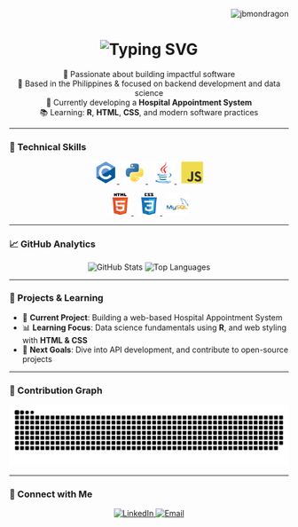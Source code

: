 <p align="right"> <img src="https://komarev.com/ghpvc/?username=jbmondragon&label=Profile%20views&color=0e75b6&style=flat" alt="jbmondragon" /> </p>

<h1 align="center">
  <img src="https://readme-typing-svg.herokuapp.com?font=Righteous&size=35&center=true&vCenter=true&width=600&height=70&duration=4000&lines=Hello,+I'm+Jake+Mondragon!;BSCS+Student" alt="Typing SVG" />
</h1>

<div align="center">

🚀 Passionate about building impactful software <br/>
📍 Based in the Philippines & focused on backend development and data science <br/>
🎯 Currently developing a **Hospital Appointment System** <br/>
📚 Learning: **R**, **HTML**, **CSS**, and modern software practices

</div>

---

### 🧰 Technical Skills

<p align="center"> <!-- Programming Languages --> <a href="https://www.cprogramming.com/" target="_blank"> <img src="https://raw.githubusercontent.com/devicons/devicon/master/icons/c/c-original.svg" alt="C" width="40" height="40"/> </a>&nbsp; <a href="https://www.python.org" target="_blank"> <img src="https://raw.githubusercontent.com/devicons/devicon/master/icons/python/python-original.svg" alt="Python" width="40" height="40"/> </a>&nbsp; <a href="https://www.java.com" target="_blank"> <img src="https://raw.githubusercontent.com/devicons/devicon/master/icons/java/java-original.svg" alt="Java" width="40" height="40"/> </a>&nbsp; <a href="https://developer.mozilla.org/en-US/docs/Web/JavaScript" target="_blank"> <img src="https://raw.githubusercontent.com/devicons/devicon/master/icons/javascript/javascript-original.svg" alt="JavaScript" width="40" height="40"/> </a> </p> <p align="center"> <!-- Web Technologies --> <a href="https://www.w3.org/html/" target="_blank"> <img src="https://raw.githubusercontent.com/devicons/devicon/master/icons/html5/html5-original-wordmark.svg" alt="HTML5" width="40" height="40"/> </a>&nbsp; <a href="https://www.w3schools.com/css/" target="_blank"> <img src="https://raw.githubusercontent.com/devicons/devicon/master/icons/css3/css3-original-wordmark.svg" alt="CSS3" width="40" height="40"/> </a>&nbsp; <a href="https://www.mysql.com/" target="_blank"> <img src="https://raw.githubusercontent.com/devicons/devicon/master/icons/mysql/mysql-original-wordmark.svg" alt="MySQL" width="40" height="40"/> </a> </p>

---

### 📈 GitHub Analytics

<p align="center">
  <img src="https://github-readme-stats.vercel.app/api?username=jbmondragon&show_icons=true&theme=default&hide_title=true&hide_rank=true" alt="GitHub Stats" />
  <img src="https://github-readme-stats.vercel.app/api/top-langs/?username=jbmondragon&layout=compact&hide_title=true" alt="Top Languages" />
</p>

---

### 🧪 Projects & Learning

- 🎯 **Current Project**: Building a web-based Hospital Appointment System
- 📊 **Learning Focus**: Data science fundamentals using **R**, and web styling with **HTML & CSS**
- 🧠 **Next Goals**: Dive into API development, and contribute to open-source projects

---

### 🐍 Contribution Graph

<picture>
  <source media="(prefers-color-scheme: dark)" srcset="https://raw.githubusercontent.com/jbmondragon/jbmondragon/output/github-snake-dark.svg" />
  <source media="(prefers-color-scheme: light)" srcset="https://raw.githubusercontent.com/jbmondragon/jbmondragon/output/github-snake.svg" />
  <img alt="GitHub Contribution Snake" src="https://raw.githubusercontent.com/jbmondragon/jbmondragon/output/github-snake.svg" />
</picture>

---

### 🤝 Connect with Me

<p align="center">
  <a href="https://www.linkedin.com/in/jakemondragon" target="_blank">
    <img src="https://img.shields.io/badge/LinkedIn-blue?style=for-the-badge&logo=linkedin&logoColor=white" alt="LinkedIn"/>
  </a>
  <a href="mailto:mondragonjake53@gmail.com" target="_blank">
    <img src="https://img.shields.io/badge/Email-D14836?style=for-the-badge&logo=gmail&logoColor=white" alt="Email"/>
  </a>
</p>
